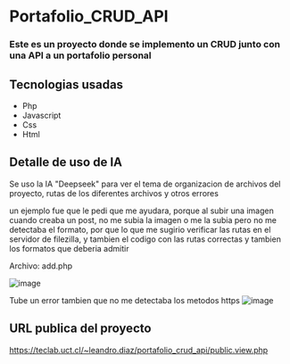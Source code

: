 # Portafolio_CRUD_API

### Este es un proyecto donde se implemento un CRUD junto con una API a un portafolio personal

## Tecnologias usadas
- Php
- Javascript
- Css
- Html

## Detalle de uso de IA

Se uso la IA "Deepseek" para ver el tema de organizacion de archivos del proyecto, rutas de los diferentes archivos y otros errores

un ejemplo fue que le pedi que me ayudara, porque al subir una imagen cuando creaba un post, no me subia la imagen o me la subia pero no me detectaba el formato, por que lo que me sugirio verificar las rutas en el servidor de filezilla, y tambien el codigo con las rutas correctas y tambien los formatos que deberia admitir

Archivo: add.php

![image](https://github.com/user-attachments/assets/0c44a6d1-e953-4e5f-89a7-491a52941970)

Tube un error tambien que no me detectaba los metodos https
![image](https://github.com/user-attachments/assets/f61a8415-a63d-45d0-8147-e6faf466624e)



## URL publica del proyecto
https://teclab.uct.cl/~leandro.diaz/portafolio_crud_api/public.view.php
